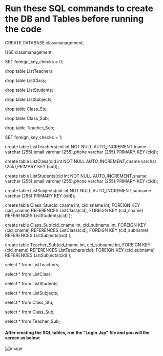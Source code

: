 # Run these SQL commands to create the DB and Tables before running the code

CREATE DATABASE classmanagement;

USE classmanagement;


SET foreign_key_checks = 0;

drop table ListTeachers;

drop table ListClass;

drop table ListStudents;

drop table ListSubjects;

drop table Class_Stu;

drop table Class_Sub;

drop table Teacher_Sub;

SET foreign_key_checks = 1;


create table ListTeachers(cid int NOT NULL AUTO_INCREMENT,tname varchar (255),email varchar (255),phone varchar (255),PRIMARY KEY (cid));

create table ListClass(cid int NOT NULL AUTO_INCREMENT,cname varchar (255),PRIMARY KEY (cid));

create table ListStudents(cid int NOT NULL AUTO_INCREMENT,sname varchar (255),email varchar (255),phone varchar (255),PRIMARY KEY (cid));

create table ListSubjects(cid int NOT NULL AUTO_INCREMENT,subname varchar (255),PRIMARY KEY (cid));


create table Class_Stu(cid_cname int, cid_sname int, FOREIGN KEY (cid_cname)  REFERENCES ListClass(cid), FOREIGN KEY (cid_sname) REFERENCES ListStudents(cid)  );

create table Class_Sub(cid_cname int, cid_subname int, FOREIGN KEY (cid_cname)  REFERENCES ListClass(cid), FOREIGN KEY (cid_subname) REFERENCES ListSubjects(cid)  );

create table Teacher_Sub(cid_tname int, cid_subname int, FOREIGN KEY (cid_tname)  REFERENCES ListTeachers(cid), FOREIGN KEY (cid_subname) REFERENCES ListSubjects(cid)  );


select * from ListTeachers;

select * from ListClass;

select * from  ListStudents;

select * from ListSubjects;


select * from Class_Stu;

select * from  Class_Sub;

select * from  Teacher_Sub;


#### After creating the SQL tables, run the "Login.Jsp" file and you will the screen as below:
![image](https://user-images.githubusercontent.com/20127370/170828400-ac0e91d6-1bbd-4f50-b910-f07313beab30.png)

